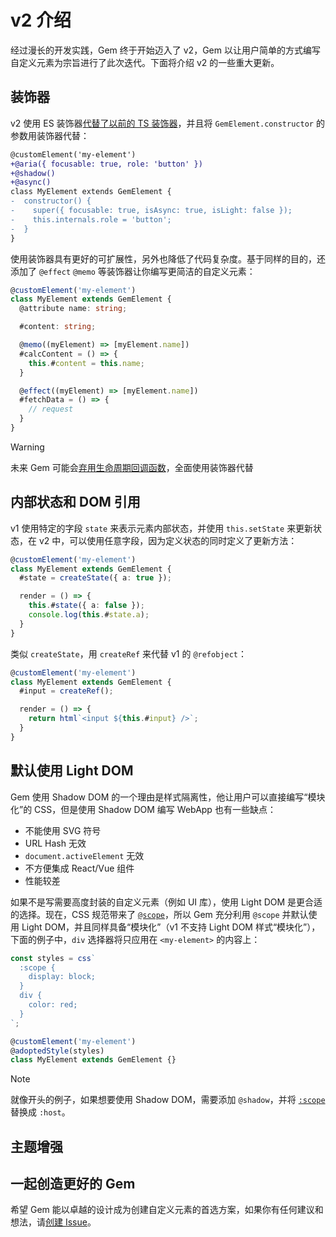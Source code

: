 # v2 介绍

经过漫长的开发实践，Gem 终于开始迈入了 v2，Gem 以让用户简单的方式编写自定义元素为宗旨进行了此次迭代。下面将介绍 v2 的一些重大更新。

## 装饰器

v2 使用 ES 装饰器[代替了以前的 TS 装饰器](./es-decorators)，并且将 `GemElement.constructor` 的参数用装饰器代替：

```diff
@customElement('my-element')
+@aria({ focusable: true, role: 'button' })
+@shadow()
+@async()
class MyElement extends GemElement {
-  constructor() {
-    super({ focusable: true, isAsync: true, isLight: false });
-    this.internals.role = 'button';
-  }
}
```

使用装饰器具有更好的可扩展性，另外也降低了代码复杂度。基于同样的目的，还添加了 `@effect` `@memo` 等装饰器让你编写更简洁的自定义元素：

```ts
@customElement('my-element')
class MyElement extends GemElement {
  @attribute name: string;

  #content: string;

  @memo((myElement) => [myElement.name])
  #calcContent = () => {
    this.#content = this.name;
  }

  @effect((myElement) => [myElement.name])
  #fetchData = () => {
    // request
  }
}
```

> [!WARNING]
> 未来 Gem 可能会[弃用生命周期回调函数](https://github.com/mantou132/gem/issues/159)，全面使用装饰器代替

## 内部状态和 DOM 引用

v1 使用特定的字段 `state` 来表示元素内部状态，并使用 `this.setState` 来更新状态，在 v2 中，可以使用任意字段，因为定义状态的同时定义了更新方法：

```ts
@customElement('my-element')
class MyElement extends GemElement {
  #state = createState({ a: true });

  render = () => {
    this.#state({ a: false });
    console.log(this.#state.a);
  }
}
```

类似 `createState`，用 `createRef` 来代替 v1 的 `@refobject`：

```ts
@customElement('my-element')
class MyElement extends GemElement {
  #input = createRef();

  render = () => {
    return html`<input ${this.#input} />`;
  }
}
```

## 默认使用 Light DOM

Gem 使用 Shadow DOM 的一个理由是样式隔离性，他让用户可以直接编写“模块化”的 CSS，但是使用 Shadow DOM 编写 WebApp 也有一些缺点：

- 不能使用 SVG 符号
- URL Hash 无效
- `document.activeElement` 无效
- 不方便集成 React/Vue 组件
- 性能较差

如果不是写需要高度封装的自定义元素（例如 UI 库），使用 Light DOM 是更合适的选择。现在，CSS 规范带来了 [`@scope`](https://developer.mozilla.org/en-US/docs/Web/CSS/@scope)，所以 Gem 充分利用 `@scope` 并默认使用 Light DOM，并且同样具备“模块化”（v1 不支持 Light DOM 样式“模块化”），下面的例子中，`div` 选择器将只应用在 `<my-element>` 的内容上：

```ts
const styles = css`
  :scope {
    display: block;
  }
  div {
    color: red;
  }
`;

@customElement('my-element')
@adoptedStyle(styles)
class MyElement extends GemElement {}
```

> [!NOTE]
> 就像开头的例子，如果想要使用 Shadow DOM，需要添加 `@shadow`，并将 [`:scope`](https://developer.mozilla.org/en-US/docs/Web/CSS/:scope) 替换成 `:host`。

## 主题增强

<gbp-include src="../snippets/scoped-theme.md"></gbp-include>

## 一起创造更好的 Gem

希望 Gem 能以卓越的设计成为创建自定义元素的首选方案，如果你有任何建议和想法，请[创建 Issue](https://github.com/mantou132/gem/issues/new)。
